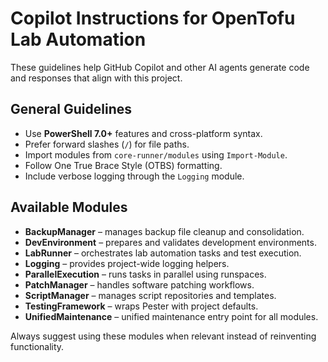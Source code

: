 # Copilot Instructions for OpenTofu Lab Automation

These guidelines help GitHub Copilot and other AI agents generate code and responses that align with this project.

## General Guidelines
- Use **PowerShell 7.0+** features and cross-platform syntax.
- Prefer forward slashes (`/`) for file paths.
- Import modules from `core-runner/modules` using `Import-Module`.
- Follow One True Brace Style (OTBS) formatting.
- Include verbose logging through the `Logging` module.

## Available Modules
- **BackupManager** – manages backup file cleanup and consolidation.
- **DevEnvironment** – prepares and validates development environments.
- **LabRunner** – orchestrates lab automation tasks and test execution.
- **Logging** – provides project-wide logging helpers.
- **ParallelExecution** – runs tasks in parallel using runspaces.
- **PatchManager** – handles software patching workflows.
- **ScriptManager** – manages script repositories and templates.
- **TestingFramework** – wraps Pester with project defaults.
- **UnifiedMaintenance** – unified maintenance entry point for all modules.

Always suggest using these modules when relevant instead of reinventing functionality.
